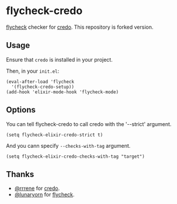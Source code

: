 # flycheck-credo

[flycheck][] checker for [credo][]. This repository is forked version.


## Usage

Ensure that `credo` is installed in your project.

Then, in your `init.el`:

```elisp
(eval-after-load 'flycheck
  '(flycheck-credo-setup))
(add-hook 'elixir-mode-hook 'flycheck-mode)
```

## Options

You can tell flycheck-credo to call credo with the '--strict' argument.

```elisp
(setq flycheck-elixir-credo-strict t)
```

And you cann specify `--checks-with-tag` argument.

```elisp
(setq flycheck-elixir-credo-checks-with-tag "target")
```

## Thanks

* [@rrrene][] for [credo][].
* [@lunaryorn][] for [flycheck][].

[flycheck]: http://www.flycheck.org/
[credo]: https://github.com/rrrene/credo
[@rrrene]: https://github.com/rrrene
[@lunaryorn]: https://github.com/lunaryorn
[Melpa]: http://melpa.milkbox.net/
